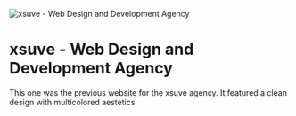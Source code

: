 ![xsuve - Web Design and Development Agency](https://xsuve.com/public/home/img/portfolio/4/m.png)

# xsuve - Web Design and Development Agency
This one was the previous website for the xsuve agency. It featured a clean design with multicolored aestetics.
